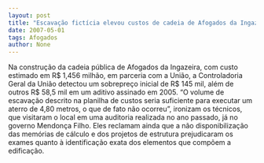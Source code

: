 ```yaml
---
layout: post
title: "Escavação fictícia elevou custos de cadeia de Afogados da Ingazeira em quase R$ 60 mil"
date: 2007-05-01
tags: Afogados
author: None
---
```

Na construção da cadeia pública de Afogados da Ingazeira, com custo estimado em R$ 1,456 milhão, em parceria com a União, a Controladoria Geral da União detectou um sobrepreço inicial de R$ 145 mil, além de outros R$ 58,5 mil em um aditivo assinado em 2005.
“O volume de escavação descrito na planilha de custos seria suficiente para executar um aterro de 4,80 metros, o que de fato não ocorreu”, ironizam os técnicos, que visitaram o local em uma auditoria realizada no ano passado, já no governo Mendonça Filho.
Eles reclamam ainda que a não disponibilização das memórias de cálculo e dos projetos de estrutura prejudicaram os exames quanto à identificação exata dos elementos que compõem a edificação. 